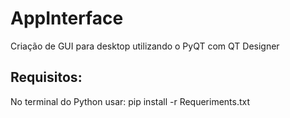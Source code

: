# AppInterface
Criação de GUI para desktop utilizando o PyQT com QT Designer

## Requisitos:
No terminal do Python usar: 
pip install -r Requeriments.txt
